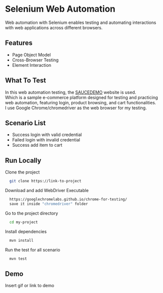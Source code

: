 
# Selenium Web Automation

Web automation with Selenium enables testing and automating interactions with web applications across different browsers.


## Features

- Page Object Model
- Cross-Browser Testing
- Element Interaction

## What To Test

In this web automation testing, the [SAUCEDEMO](https://www.saucedemo.com/) website is used.  
Which is a sample e-commerce platform designed for testing and practicing web automation, featuring login, product browsing, and cart functionalities.  
I use Google Chrome/chromedriver as the web browser for my testing.
## Scenario List

- Success login with valid credential
- Failed login with invalid credential
- Success add item to cart


## Run Locally

Clone the project

```bash
  git clone https://link-to-project
```

Download and add WebDriver Executable

```bash
  https://googlechromelabs.github.io/chrome-for-testing/
  save it inside "chromedriver" folder
```

Go to the project directory

```bash
  cd my-project
```

Install dependencies

```bash
  mvn install 
```

Run the test for all scenario

```bash
  mvn test
```


## Demo

Insert gif or link to demo

